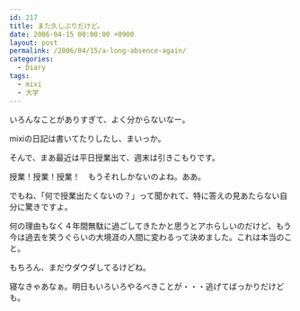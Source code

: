 ```yaml
---
id: 217
title: また久しぶりだけど。
date: 2006-04-15 00:00:00 +0900
layout: post
permalink: /2006/04/15/a-long-absence-again/
categories:
  - Diary
tags:
  - mixi
  - 大学
---
```

いろんなことがありすぎて、よく分からないなー。
  
mixiの日記は書いてたりしたし、まいっか。

そんで、まあ最近は平日授業出て、週末は引きこもりです。
  
授業！授業！授業！　もうそれしかないのよね。ああ。
  
でもね、「何で授業出たくないの？」って聞かれて、特に答えの見あたらない自分に驚きですよ。
  
何の理由もなく４年間無駄に過ごしてきたかと思うとアホらしいのだけど、もう今は過去を笑うぐらいの大境涯の人間に変わるって決めました。これは本当のこと。
  
もちろん、まだウダウダしてるけどね。

寝なきゃあなぁ。明日もいろいろやるべきことが・・・逃げてばっかりだけども。
